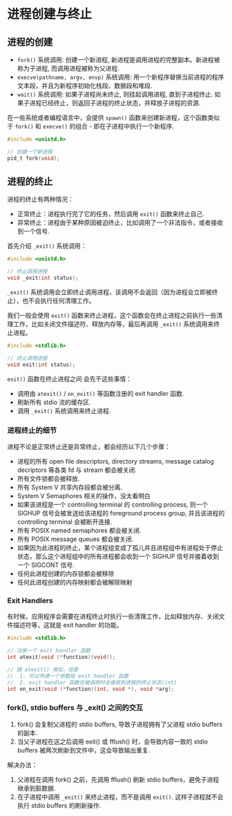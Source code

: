 # 进程创建与终止


## 进程的创建

- `fork()` 系统调用: 创建一个新进程, 新进程是调用进程的完整副本。新进程被称为子进程, 而调用进程被称为父进程.
- `execve(pathname, argv, envp)` 系统调用: 用一个新程序替换当前进程的程序文本段，并且为新程序初始化栈段、数据段和堆段.
- `wait()` 系统调用: 如果子进程尚未终止, 则挂起调用进程, 直到子进程终止. 如果子进程已经终止，则返回子进程的终止状态，并释放子进程的资源.

在一些系统或者编程语言中，会提供 `spawn()` 函数来创建新进程，这个函数类似于 `fork()` 和 `execve()` 的组合 - 即在子进程中执行一个新程序.


```c
#include <unistd.h>

// 创建一个新进程
pid_t fork(void);
```

## 进程的终止

进程的终止有两种情况：

- 正常终止：进程执行完了它的任务，然后调用 `exit()` 函数来终止自己.
- 异常终止：进程由于某种原因被迫终止，比如调用了一个非法指令，或者接收到一个信号.


首先介绍 `_exit()` 系统调用：

```c
#include <unistd.h>

// 终止调用进程
void _exit(int status);
```

`_exit()` 系统调用会立即终止调用进程，该调用不会返回（因为进程会立即被终止），也不会执行任何清理工作。

我们一般会使用 `exit()` 函数来终止进程，这个函数会在终止进程之前执行一些清理工作，比如关闭文件描述符、释放内存等，最后再调用 `_exit()` 系统调用来终止进程。

```c
#include <stdlib.h>

// 终止调用进程
void exit(int status);
```

`exit()` 函数在终止进程之间 会先干这些事情：

- 调用由 `atexit()` / `on_exit()` 等函数注册的 exit handler 函数.
- 刷新所有 stdio 流的缓存区.
- 调用 `_exit()` 系统调用来终止进程.


### 进程终止的细节

进程不论是正常终止还是异常终止，都会经历以下几个步骤：

* 进程的所有 open file descriptors, directory streams, message catalog decriptors 等各类 fd 与 stream 都会被关闭.
* 所有文件锁都会被释放.
* 所有 System V 共享内存段都会被分离.
* System V Semaphores 相关的操作，没太看明白
* 如果该进程是一个 controlling terminal 的 controlling process, 则一个 SIGHUP 信号会被发送给该进程的 foreground process group, 并且该进程的 controlling terminal 会被断开连接.
* 所有 POSIX named semaphores 都会被关闭.
* 所有 POSIX message queues 都会被关闭.
* 如果因为此进程的终止，某个进程组变成了孤儿并且进程组中有进程处于停止状态，那么这个进程组中的所有进程都会收到一个 SIGHUP 信号并接着收到一个 SIGCONT 信号.
* 任何此进程创建的内存锁都会被移除
* 任何此进程创建的内存映射都会被解除映射


### Exit Handlers

有时候，应用程序会需要在进程终止时执行一些清理工作，比如释放内存、关闭文件描述符等，这就是 exit handler 的功能。

```c
#include <stdlib.h>

// 注册一个 exit handler 函数
int atexit(void (*function)(void));

// 跟 atexit() 类似，但是
//  1. 可以传递一个参数给 exit handler 函数
//  2. exit handler 函数在被调用时会接收到进程的终止状态(int)
int on_exit(void (*function)(int, void *), void *arg);
```

### fork(), stdio buffers 与 _exit() 之间的交互

1. fork() 会复制父进程的 stdio buffers, 导致子进程拥有了父进程 stdio buffers 的副本.
2. 当父子进程在这之后调用 exit() 或 fflush() 时，会导致内容一致的 stdio buffers 被两次刷新到文件中，这会导致输出重复.

解决办法：

1. 父进程在调用 fork() 之前，先调用 fflush() 刷新 stdio buffers，避免子进程继承到脏数据.
2. 在子进程中调用 `_exit()` 来终止进程，而不是调用 `exit()`. 这样子进程就不会执行 stdio buffers 的刷新操作.



